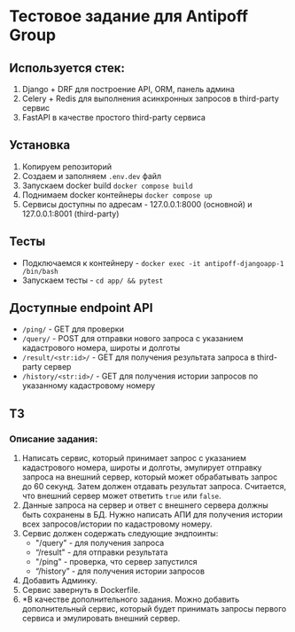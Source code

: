 # Тестовое задание для Antipoff Group

## Используется стек:

1. Django + DRF для построение API, ORM, панель админа
2. Celery + Redis для выполнения асинхронных запросов в third-party сервис
3. FastAPI в качестве простого third-party сервиса

## Установка
1. Копируем репозиторий
2. Создаем и заполняем `.env.dev` файл 
3. Запускаем docker build `docker compose build`
4. Поднимаем docker контейнеры `docker compose up`
5. Сервисы доступны по адресам - 127.0.0.1:8000 (основной) и 127.0.0.1:8001 (third-party)

## Тесты
- Подключаемся к контейнеру - `docker exec -it antipoff-djangoapp-1 /bin/bash`
- Запускаем тесты - `cd app/ && pytest`

## Доступные endpoint API
- `/ping/` - GET для проверки
- `/query/` - POST для отправки нового запроса с указанием кадастрового номера, широты и долготы
- `/result/<str:id>/` - GET для получения результата запроса в third-party сервер
- `/history/<str:id>/` - GET для получения истории запросов по указанному кадастровому номеру

## ТЗ
### Описание задания:
1. Написать сервис, который принимает запрос с указанием кадастрового номера, широты и долготы, эмулирует отправку запроса на внешний сервер, который может обрабатывать запрос до 60 секунд. Затем должен отдавать результат запроса. Считается, что внешний сервер может ответить `true` или `false`.
2. Данные запроса на сервер и ответ с внешнего сервера должны быть сохранены в БД. Нужно написать АПИ для получения истории всех запросов/истории по кадастровому номеру.
3. Сервис должен содержать следующие эндпоинты:
    - "/query" - для получения запроса
    - “/result" - для отправки результата	
    - "/ping" - проверка, что  сервер запустился
    - “/history” - для получения истории запросов
4. Добавить Админку.
5. Сервис завернуть в Dockerfile.
6. *В качестве дополнительного задания. Можно добавить дополнительный сервис, который будет принимать запросы первого сервиса и эмулировать внешний сервер.

